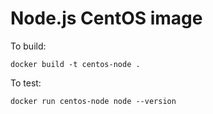 # Node.js CentOS image

To build:

```
docker build -t centos-node .
```

To test:

```
docker run centos-node node --version
```
